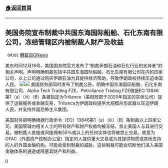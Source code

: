 ###  [:house:返回首頁](https://github.com/ourhimalayas/txt)
---

## 美国务院宣布制裁中共国东海国际船舶、石化东南有限公司，冻结管辖区内被制裁人财产及收益
` GM101` [轉載自GNews](https://gnews.org/zh-hans/657841/)

美东时间12月16号，美国国务院官方发布了“制裁伊朗石油和石化行业的支持者”的相关声明。声明明确制裁包括中共国东海国际船舶、石化东南有限公司在内的四家公司，以上公司通过购买伊朗石油为其提供经济帮助，导致伊朗政权持续压迫本国人民。
![]()![](https://gnews-media-offload.s3.amazonaws.com/wp-content/uploads/2020/12/16212840/2-30.png)![]()![](https://gnews-media-offload.s3.amazonaws.com/wp-content/uploads/2020/12/16212824/3-13.png)
美国财务部同时发布了制裁公告，明确中国东海国际船舶、石化东南有限公司、Alpha Tech Trading FZE、Petroliance Trading FZE根据EO 13846第1（a）（iii）（B）条被指定为Triliance（美财政部于2020年指定的实体公司）提供了运输服务或金融交易，Triliance为伊朗政权提供大规模杀伤武器以压迫伊朗人民，并支持外国恐怖主义集团。

美国财务部明确根据行政命令（EO）13846第1（a）（iii）（B）条制裁以上四家公司，美国管辖内相关人士的所有财产和财产权益均被冻结，禁止美国人与其进行交易。被制裁人直接或间接拥有50％或以上的任何实体也将被禁止交易。故意为OFAC（外国资产控制办公室）指定的人提供重大交易或为其提供物质或其他支持的人的外国金融机构，可能会受到制裁的威胁，这些制裁可能会切断他们进入美国金融体系的通道或阻塞其财产和利益。

0

